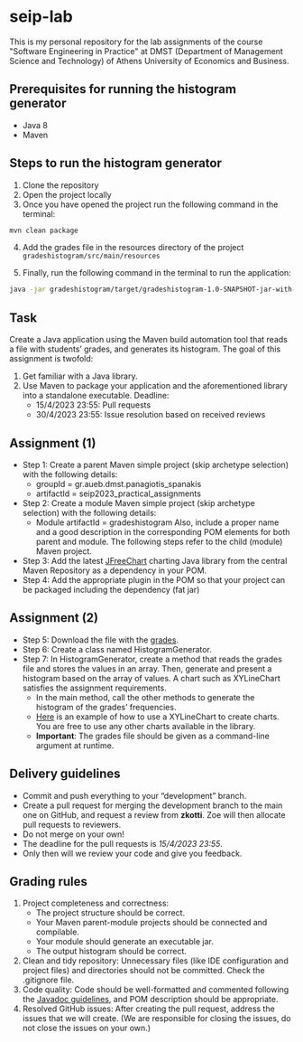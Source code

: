 # seip-lab

This is my personal repository for the lab assignments of the course "Software Engineering in Practice"
at DMST (Department of Management Science and Technology) of Athens University of Economics and Business.

## Prerequisites for running the histogram generator

- Java 8
- Maven

## Steps to run the histogram generator

1. Clone the repository
2. Open the project locally
3. Once you have opened the project run the following command in the terminal:

```bash
mvn clean package
```

4. Add the grades file in the resources directory of the project `gradeshistogram/src/main/resources`

5. Finally, run the following command in the terminal to run the application:

```bash
java -jar gradeshistogram/target/gradeshistogram-1.0-SNAPSHOT-jar-with-dependencies.jar grades.txt
```

## Task

Create a Java application using the Maven build automation tool that
reads a file with students’ grades, and generates its histogram.
The goal of this assignment is twofold:

1. Get familiar with a Java library.
2. Use Maven to package your application and the aforementioned library
   into a standalone executable.
   Deadline:
    - 15/4/2023 23:55: Pull requests
    - 30/4/2023 23:55: Issue resolution based on received reviews

## Assignment (1)

- Step 1: Create a parent Maven simple project (skip archetype selection) with the following
  details:
    - groupId = gr.aueb.dmst.panagiotis_spanakis
    - artifactId = seip2023_practical_assignments
- Step 2: Create a module Maven simple project (skip archetype selection) with the following
  details:
    - Module artifactId = gradeshistogram
      Also, include a proper name and a good description in the corresponding POM elements for
      both parent and module.
      The following steps refer to the child (module) Maven project.
- Step 3: Add the latest [JFreeChart](https://mvnrepository.com/artifact/org.jfree/jfreechart) charting Java library
  from the central Maven Repository as a
  dependency in your POM.
- Step 4: Add the appropriate plugin in the POM so that your project can be packaged
  including the dependency (fat jar)

## Assignment (2)

- Step 5: Download the file with the [grades](https://drive.google.com/file/d/1ARM-MvoT4qRwWJbTqIJZPxhsi8D9vvRf/view).
- Step 6: Create a class named HistogramGenerator.
- Step 7: In HistogramGenerator, create a method that reads the grades file and
  stores the values in an array. Then, generate and present a histogram based on the
  array of values. A chart such as XYLineChart satisfies the assignment
  requirements.
    - In the main method, call the other methods to generate the histogram of the
      grades’ frequencies.
    - [Here](https://github.com/AntonisGkortzis/BuildAutomationToolsDemoProject/blob/master/histogramgenerator/src/main/java/histogramgenerator/JFreeChartXYLineChartDemo.java)
      is an example of how to use a XYLineChart to create charts. You are
      free to use any other charts available in the library.
    - **Important**: The grades file should be given as a command-line argument at
      runtime.

## Delivery guidelines

- Commit and push everything to your “development” branch.
- Create a pull request for merging the development branch to
  the main one on GitHub, and request a review from **zkotti**.
  Zoe will then allocate pull requests to reviewers.
- Do not merge on your own!
- The deadline for the pull requests is *15/4/2023 23:55*.
- Only then will we review your code and give you feedback.

## Grading rules

1. Project completeness and correctness:
    - The project structure should be correct.
    - Your Maven parent-module projects should be connected and compilable.
    - Your module should generate an executable jar.
    - The output histogram should be correct.
2. Clean and tidy repository: Unnecessary files (like IDE configuration and project
   files) and directories should not be committed. Check the .gitignore file.
3. Code quality: Code should be well-formatted and commented following the
   [Javadoc guidelines](https://www.tutorialspoint.com/java/java_documentation.htm), and POM description should be
   appropriate.
4. Resolved GitHub issues: After creating the pull request, address the issues that
   we will create. (We are responsible for closing the issues, do not close the
   issues on your own.)